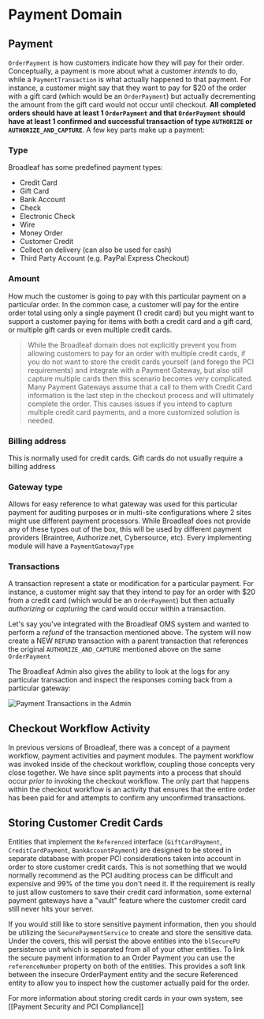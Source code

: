 # Payment Domain

## Payment
`OrderPayment` is how customers indicate how they will pay for their order. Conceptually, a payment is more about what a customer *intends* to do, while a `PaymentTransaction` is what actually happened to that payment. For instance, a customer might say that they want to pay for $20 of the order with a gift card (which would be an `OrderPayment`) but actually decrementing the amount from the gift card would not occur until checkout. **All completed orders should have at least 1 `OrderPayment` and that `OrderPayment` should have at least 1 confirmed and successful transaction of type `AUTHORIZE` or `AUTHORIZE_AND_CAPTURE`**. A few key parts make up a payment:

### Type
Broadleaf has some predefined payment types:

- Credit Card
- Gift Card
- Bank Account
- Check
- Electronic Check
- Wire
- Money Order
- Customer Credit
- Collect on delivery (can also be used for cash)
- Third Party Account (e.g. PayPal Express Checkout)

### Amount
How much the customer is going to pay with this particular payment on a particular order. In the common case, a customer will pay for the entire order total using only a single payment (1 credit card) but you might want to support a customer paying for items with both a credit card and a gift card, or multiple gift cards or even multiple credit cards.

> While the Broadleaf domain does not explicitly prevent you from allowing customers to pay for an order with multiple credit cards, if you do not want to store the credit cards yourself (and forego the PCI requirements) and integrate with a Payment Gateway, but also still capture multiple cards then this scenario becomes very complicated. Many Payment Gateways assume that a call to them with Credit Card information is the last step in the checkout process and will
ultimately complete the order. This causes issues if you intend to capture multiple credit card payments, and a more customized solution is needed.

### Billing address
This is normally used for credit cards. Gift cards do not usually require a billing address

### Gateway type
Allows for easy reference to what gateway was used for this particular payment for auditing purposes or in multi-site configurations where 2 sites might use different payment processors. While Broadleaf does not provide any of these types out of the box, this will be used by different payment providers (Braintree, Authorize.net, Cybersource, etc). Every implementing module will have a `PaymentGatewayType`

### Transactions
A transaction represent a state or modification for a particular payment. For instance, a customer might say that they intend to pay for an order with $20 from a credit card (which would be an `OrderPayment`) but then actually *authorizing* or *capturing* the card would occur within a transaction.

Let's say you've integrated with the Broadleaf OMS system and wanted to perform a *refund* of the transaction mentioned above. The system will now create a NEW `REFUND` transaction with a parent transaction that references the original `AUTHORIZE_AND_CAPTURE` mentioned above on the same `OrderPayment`

The Broadleaf Admin also gives the ability to look at the logs for any particular transaction and inspect the responses coming back from a particular gateway:

![Payment Transactions in the Admin](payment-transactions-admin.png)

## Checkout Workflow Activity
In previous versions of Broadleaf, there was a concept of a payment workflow, payment activities and payment modules. The payment workflow was invoked inside of the checkout workflow, coupling those concepts very close together. We have since split payments into a process that should occur *prior to* invoking the checkout workflow. The only part that happens within the checkout workflow is an activity that ensures that the entire order has been paid for and attempts to confirm any unconfirmed transactions.

## Storing Customer Credit Cards
Entities that implement the `Referenced` interface (`GiftCardPayment`, `CreditCardPayment`, `BankAccountPayment`) are designed to be stored in separate database with proper PCI considerations taken into account in order to store customer credit cards. This is not something that we would normally recommend as the PCI auditing process can be difficult and expensive and 99% of the time you don't need it. If the requirement is really to just allow customers to save their credit card information, some external payment gateways have a "vault" feature where the customer credit card still never hits your server.

If you would still like to store sensitive payment information, then you should be utilizing the `SecurePaymentService` to create and store the sensitive data. Under the covers, this will persist the above entities into the `blSecurePU` persistence unit which is separated from all of your other entities. To link the secure payment information to an Order Payment you can use the `referenceNumber` property on both of the entities. This provides a soft link between the insecure OrderPayment entity and the secure Referenced entity to allow you to inspect how the customer actually paid for the order.

For more information about storing credit cards in your own system, see [[Payment Security and PCI Compliance]]
